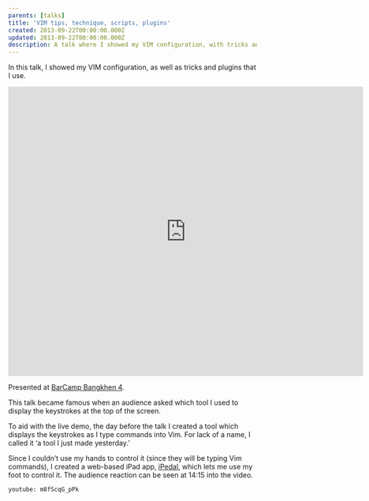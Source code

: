 ```yaml
---
parents: [talks]
title: 'VIM tips, technique, scripts, plugins'
created: 2013-09-22T00:00:00.000Z
updated: 2013-09-22T00:00:00.000Z
description: A talk where I showed my VIM configuration, with tricks and plugins that I use.
---
```


In this talk, I showed my VIM configuration, as well as tricks and plugins that I use.

<iframe width="720" height="587" class="youtube" src="https://www.slideshare.net/slideshow/embed_code/key/whRzNPugGQEBOI?rel=0" frameBorder="0" allowfullscreen=""></iframe>

Presented at [BarCamp Bangkhen 4](http://2013.barcampbangkhen.org/).

This talk became famous when an audience asked which tool I used to display the keystrokes at the top of the screen.

To aid with the live demo, the day before the talk I created a tool which displays the keystrokes as I type commands into Vim. For lack of a name, I called it ‘a tool I just made yesterday.’

Since I couldn’t use my hands to control it (since they will be typing Vim commands), I created a web-based iPad app, [iPedal](/p/ipedal/), which lets me use my foot to control it. The audience reaction can be seen at 14:15 into the video.

`youtube: m8fScqG_pPk`
